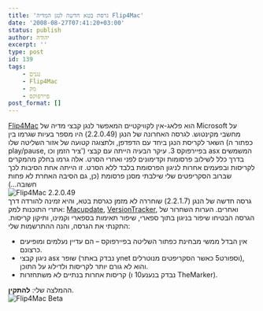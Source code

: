 ```yaml
---
title: 'גרסת בטא חדשה לנגן המדיה Flip4Mac'
date: '2008-08-27T07:41:20+03:00'
status: publish
author: יהודה
excerpt: ''
type: post
id: 139
tags:
    - נגנים
    - Flip4Mac
    - מק
    - פיירפוקס
post_format: []
---
```

[Flip4Mac](http://www.flip4mac.com/wmv.htm) הוא פלאג-אין לקוויקטיים המאפשר לנגן קבצי מדיה של Microsoft על מחשבי מקינטוש. לגרסה האחרונה של הנגן (2.2.0.49) היו מספר בעיות שגרמו בין השאר לקריסת הנגן ביחד עם הדפדפן, ולתצוגה קטועה של אזור השליטה שלו (כפתור ה play/pause, ציר הזמן וכו') בפיירפוקס 3. עיקר הבעיה הייתה עם קבצי asx המשמשים בדרך כלל לשילוב פרסומות וקדימונים לפני ואחרי הסרט. אלה גרמו בחלק מהמקרים לקריסות ובפעמים אחרות לניגון הפרסומת בלבד ללא הסרט. זו הייתה אחת הסיבות לכך שברוב הסקריפטים שלי שילבתי מסנן פרסומת (כן, גם הסיבה האחרת לא פחות חשובה…)  
![Flip4Mac 2.2.0.49](http://img.skitch.com/20080827-n26f1j3bab3kh9tmt7ha7bukyi.png)  
גרסה חדשה של הנגן (2.2.1.7) שוחררה לא מזמן כגרסת בטא, והיא זמינה להורדה דרך אתרי התוכנות למק: [Macupdate](http://www.macupdate.com/info.php/id/17787/flip4mac-wmv-player), [VersionTracker](http://www.versiontracker.com/dyn/moreinfo/macosx/28842), ואחרים. הערות השחרור של הגרסה הבטיחו שיפור בניגון בתוך ספארי, שיפור תאימות בספארי וקמינו, ותיקון קריסות. התקנתי את הגרסה, והנה ההתרשמות שלי:

- אין הבדל ממשי מבחינת כפתור השליטה בפיירפוקס – הם עדיין נעלמים ומופיעים כרצונם.
- ניגון קבצי asx שופר (נבדק באתר ynet וספורט5 כאשר הסקריפטים מנוטרלים), והוא לא גורם יותר לקריסות ולדילוג על התוכן.
- קריסות אחרות בנתיים לא משתחזרות (נבדק בנענע10 ו TheMarker).

ההמלצה שלי: **להתקין**.  
![Flip4Mac Beta](http://img.skitch.com/20080827-fx2yx855cai8f7hewyhw8p9ntx.png)
